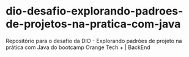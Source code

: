 # dio-desafio-explorando-padroes-de-projetos-na-pratica-com-java
Repositório para o desafio da DIO - Explorando padrões de projeto na prática com Java do bootcamp Orange Tech + | BackEnd
